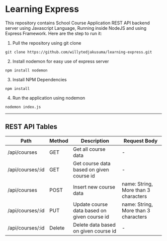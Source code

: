 Learning Express
===

This repository contains School Course Application REST API backend server using Javascript Language, Running inside NodeJS and using Express Framework. Here are the step to run it:

1. Pull the repository using git clone
``` 
git clone https://github.com/willytedjakusuma/learning-express.git
```

2. Install nodemon for easy use of express server
```
npm install nodemon
```
3. Install NPM Dependencies
```
npm install
```
4. Run the application using nodemon
```
nodemon index.js
```
---

## REST API Tables
| Path      | Method | Description | Request Body |
| ----------| ------ | ----------- | ------------ |
| /api/courses | GET | Get all course data | -
| /api/courses/:id | GET | Get course data based on given course id | -
| /api/courses | POST | Insert new course data | name: String, More than 3 characters
| /api/courses/:id | PUT | Update course data based on given course id | name: String, More than 3 characters
| /api/courses/:id | Delete | Delete data based on given course id | -

